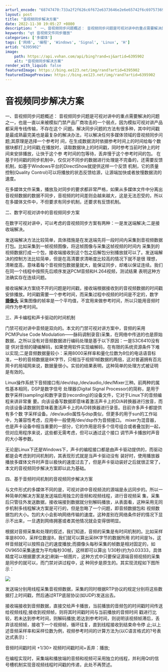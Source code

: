 ```yaml
---
arturl_encode: "68747470:733a2f2f626c6f672e6373646e2e6e65742f6c697573697975:6e2f61727469636c652f64657461696c732f36333935393032"
layout: post
title: "音视频同步解决方案"
date: 2022-11-30 19:05:27 +0800
description: "　一、音视频同步问题概述： 音视频同步问题是可视对讲中的重点需要解决的问题之一，也是一直以来被模拟门"
keywords: "qt 音视频文件同步播放"
categories: ['多媒体']
tags: ['网络', '编程', 'Windows', 'Signal', 'Linux', 'H']
artid: "6395902"
image:
    path: https://api.vvhan.com/api/bing?rand=sj&artid=6395902
    alt: "音视频同步解决方案"
render_with_liquid: false
featuredImage: https://bing.ee123.net/img/rand?artid=6395902
featuredImagePreview: https://bing.ee123.net/img/rand?artid=6395902
---
```


# 音视频同步解决方案

一、音视频同步问题概述： 音视频同步问题是可视对讲中的重点需要解决的问题之一，也是一直以来被模拟门禁产品厂商攻击的一个弱点，因为模拟可视对讲产品都采用专线传输，不存在这个 问题。解决同步问题的方法有很多种，其中时间戳是最成熟最完美也是最复杂的解决办法，可以解决任何多媒体领域的音视频同步问题;其原理是选择一个参考时 间，在生成数据流时依据参考时间上的时间给每个数据块都打上时间戳;在播放时，读取数据块上的时间戳，同时参考当前时钟上的时间来安排播放，让快于这个参 考时间的包等待，丢弃慢于这个参考时间的包。 在基于时间戳的同步机制中，仅仅对不同步的数据进行处理是不完备的，还需要反馈机制，如基于Windows平台的DirectShow就提供这样一个反馈 机制，它的质量控制(Quality Control)可以将播放的状态反馈给源，让源端加快或者放慢数据流的速度。

在多媒体文件采集，播放及对同步的要求都非常严格，如果从多媒体文件中分离出音视频数据的数据不同步，音视频的时间差则会越来越大，这是无法忍受的，所以在多媒体文件中，不但要求有同步机制，还要求有反馈机制。

二、数字可视对讲中的音视频同步方案

在数字可视对讲中，可以考虑的音视频同步方案有两种：一是发送端解决;二是接收端解决。

发送端解决方法比较简单，具体措施是在发送端先将一段时间内采集到音视频数据打包。比如采集到一帧视频图像，将这帧图像与采集这帧视频的时间内 采集到的视频数据打成一个包，接收端接收到这个包之后解包分别播放就可以了。发送端解决的控制方法比较简单，但是在高清要求清晰度比较高的情况下就不是很 理想，清晰度高，意味着每个音视频包数据量就大，能保证同步，却难以保证连续。我们在同一个线程中按照先后顺序发送PCM音频和H.264视频，测试结果 表明这种方法确实存在连续问题。

接收端解决方案绕不开的问题是时间戳，接收端根据接收到的音视频数据的时间戳安排播放。时间戳需要一个参考时间，而采集过程中视频的时间是不定的，数字
[**摄像头**](http://www.b2b888.com/sell/list-203.html)
采集图像的帧率是一个平均值，不宜用来做参考时间，所以只能用音频时间作为参考时间。

三、声卡编程和声卡驱动的时间机制

门禁可视对讲中音频是双向的。本文的门禁可视对讲方案中，音频的采用PCM(Pulse Code Modulation——脉码调制录音)采集，在网络中传送的也是原始数据，之所以没有对音频数据进行编码处理是基于以下原因：一是S3C6410没有提 供对音频的硬编解码，如果使用软件实现编解码，在有限的系统资源条件下难以实现;二是音频数据量较小：采用8000采样率和量化位数为8位的电话语音标 准，一秒的音频数据是8K字节，只相当于视频1帧数据的两倍，这对普遍拥有百兆网卡的局域网来说，数据量很小。实验的结果表明，这种简单的处理方式被证明 是有效的。

Linux操作系统下音频接口有/dev/dsp,/dev/audio,/dev/Mixer三种。前两种的属性基本相同，DSP是数字信号 处理器(Digital Signal Processor)的简称，是用于数字采样(sampling)和数字录音(recording)的设备文件，它对于Linux下的音频编程来讲非常重 要。向该设备写数据即意味着激活声卡上的D/A转换器进行放音，而向该设备读数据则意味着激活声卡上的A/D转换器进行录音。目前许多声卡都提供有多个数 字采样设备。/dev/audio属性与dsp类似，但更多的用于sun的工作站中，为兼容性考虑，应用中一般使用/dev/dsp作为音频接口。 mixer为混音器，也是声卡设备中相当重要的一部分，它的作用是将多个信号组合或者叠加到一起，但对应用程序来说，这些都无需考虑，但可以通过这个接口 调节声卡播放时声音的大小等参数。

无论是Linux下还是Windows下，声卡的编程接口都是由声卡驱动提供的，而驱动都是会考虑到时间机制的，其表现形式就是当声卡驱动没有 装好时，使用播放器播放多媒体文件时声音以极快的速度过去了，但是声卡驱动装好之后就很正常了，本文的音视频同步解决方案即以此为基础。

四、基于音频时间机制的音视频同步解决方案

与文件形式的多媒体不同的是，可视对讲中音视频流的源端是永远同步的。所以一种简单的解决方案是发送端启用独立的音频和视频线程，进行音视频采 集，采集后只管往外发送数据，接收端接到数据就分别解码播放，从表面看，这种采用无同步机制多线程解决方案是可行的，但是忽略了一个问题，即音频数据包和 视频数据包的大小。包的大小会影响网络传输的速度。这种差别在网络条件好的情况下显示不出来，一旦遇到网络拥塞或者其他情况就会变得很明显。

根据对音频采集和处理的叙述，我们知道，音频的采集是有时间机制的。比如采样率是8000，采样位数是8，我们就可以算出采8K字节的数据所用 的时间是1s，这样音频就可以按照自己的速度播放;而摄像头每秒采集的帧数是相对固定的，如OV9650采集速度为平均每秒30帧，这样即可以算出 1/30秒(约为0.03333，具体精度可以根据要求决定)刷新一帧图片，这种方式中只要保证源端音频视频的采集是同步的就可以，而门禁对讲过程中，这 种同步是原生的。其实现流程如下图所示：

![](https://i-blog.csdnimg.cn/blog_migrate/8b77f783984f11d8f1c6b2ca68ca5ed4.jpeg)

发送端分别用线程采集音视频数据，采集的同时根据RTP协议的规定分别将这些数据打上时间戳，然后通过RTP底层协议(如UDP)发送出去。

接收端接收到音频数据，直接交给声卡播放，当前播放的音频包的时间戳时间传送给视频线程;接收到视频帧，则将其时间戳时间与当前播放的音频时间 戳进行比较，若未达到参考时间，则解码播放;若达到参考时间，则说明该视频帧滞后，丢弃该视频帧，接收下一个视频帧，循环往复，直到线程接收到结束命令停 止;以上述音频采样率和采样位数为例，视频参考时间的计算方法为(以C语言格式的?号表达式表示)：

音频时间戳时间 +1/30> 视频时间戳时间+丢弃：播放;

在编程实现时，采集端和播放端的音频和视频可采用独立的线程，并利用Qt的信号槽机制实现音视频线程时间戳的传递，此处不再赘述。